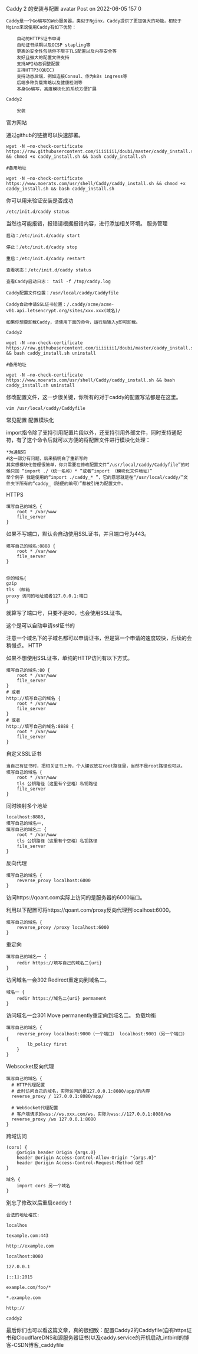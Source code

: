Caddy 2 的安装与配置
avatar
Post on 2022-06-05 157 0

    Caddy是一个Go编写的Web服务器，类似于Nginx，Caddy提供了更加强大的功能，相较于Nginx来说使用Caddy有如下优势：

        自动的HTTPS证书申请
        自动证书续期以及OCSP stapling等
        更高的安全性包括但不限于TLS配置以及内存安全等
        友好且强大的配置文件支持
        支持API动态调整配置
        支持HTTP3(QUIC)
        支持动态后端，例如连接Consul、作为k8s ingress等
        后端多种负载策略以及健康检测等
        本身Go编写，高度模块化的系统方便扩展

    Caddy2

        安装 

官方网站

通过github的链接可以快速部署。

    wget -N –no-check-certificate https://raw.githubusercontent.com/iiiiiii1/doubi/master/caddy_install.sh && chmod +x caddy_install.sh && bash caddy_install.sh

    #备用地址

    wget -N –no-check-certificate https://www.moerats.com/usr/shell/Caddy/caddy_install.sh && chmod +x caddy_install.sh && bash caddy_install.sh

你可以用来验证安装是否成功

    /etc/init.d/caddy status

当然也可能报错，报错请根据报错内容，进行添加相关环境。
服务管理

    启动：/etc/init.d/caddy start

    停止：/etc/init.d/caddy stop

    重启：/etc/init.d/caddy restart

    查看状态：/etc/init.d/caddy status

    查看Caddy启动日志： tail -f /tmp/caddy.log

    Caddy配置文件位置：/usr/local/caddy/Caddyfile

    Caddy自动申请SSL证书位置：/.caddy/acme/acme-v01.api.letsencrypt.org/sites/xxx.xxx(域名)/

    如果你想要卸载Caddy，请使用下面的命令，运行后输入y即可卸载。

    Caddy2

    wget -N –no-check-certificate https://raw.githubusercontent.com/iiiiiii1/doubi/master/caddy_install.sh && bash caddy_install.sh uninstall

    #备用地址

    wget -N –no-check-certificate https://www.moerats.com/usr/shell/Caddy/caddy_install.sh && bash caddy_install.sh uninstall

修改配置文件，这一步很关键，你所有的对于caddy的配置写法都是在这里。

    vim /usr/local/caddy/Caddyfile

常见配置
配置模块化

import指令除了支持引用配置片段以外，还支持引用外部文件，同时支持通配符，有了这个命令后就可以方便的将配置文件进行模块化处理：

    *为通配符
    #这一部分有问题，后来搞明白了重新写的
    其实想模块化管理很简单，你只需要在修改配置文件“/usr/local/caddy/Caddyfile”的时候只加 “import ./（统一名称）* ”或者“import （模块化文件地址）”
    举个例子 我是使用的“import ./caddy_* ”，它的意思就是在“/usr/local/caddy/”文件夹下所有的“caddy_（随便的编号）”都被引用为配置文件。

HTTPS

    填写自己的域名 {
        root * /var/www
        file_server
    }

如果不写端口，默认会自动使用SSL证书，并且端口号为443。

    填写自己的域名:8888 {
        root * /var/www
        file_server
    }
     

    你的域名{
    gzip
    tls （邮箱
    proxy 访问的地址或者127.0.0.1:端口
    }

就算写了端口号，只要不是80，也会使用SSL证书。

这个是可以自动申请ssl证书的

注意一个域名下的子域名都可以申请证书，但是第一个申请的速度较快，后续的会稍慢点。
HTTP

如果不想使用SSL证书，单纯的HTTP访问有以下方式。

    填写自己的域名:80 {
        root * /var/www
        file_server
    }
    # 或者
    http://填写自己的域名 {
        root * /var/www
        file_server
    }
    # 或者
    http://填写自己的域名:8888 {
        root * /var/www
        file_server
    }

自定义SSL证书

    当自己有证书时，把相关证书上传，个人建议放在root路径里，当然不是root路径也可以。
    填写自己的域名 {
        root * /var/www
        tls 公钥路径（这里有个空格）私钥路径
        file_server
    }

同时映射多个地址

    localhost:8888,
    填写自己的域名一,
    填写自己的域名二 {
        root * /var/www
        tls 公钥路径（这里有个空格）私钥路径
        file_server
    }

反向代理

    填写自己的域名 {
        reverse_proxy localhost:6000
    }

访问https://qoant.com实际上访问的是服务器的6000端口。

利用以下配置可将https://qoant.com/proxy反向代理到localhost:6000。

    填写自己的域名 {
        reverse_proxy /proxy localhost:6000
    }

重定向

    填写自己的域名一 {
        redir https://填写自己的域名二{uri}
    }

访问域名一会302 Redirect重定向到域名二。

    域名一 {
        redir https://域名二{uri} permanent
    }

访问域名一会301 Move permanently重定向到域名二。
负载均衡

    填写自己的域名 {
        reverse_proxy localhost:9000（一个端口） localhost:9001（另一个端口） {
            lb_policy first
        }
    }

Websocket反向代理

    填写自己的域名 {
      # HTTP代理配置
      # 此时访问自己的域名，实际访问的是127.0.0.1:8080/app/的内容
      reverse_proxy / 127.0.0.1:8080/app/
     
      # WebSocket代理配置
      # 客户端请求的wss://ws.xxx.com/ws，实际为wss://127.0.0.1:8080/ws
      reverse_proxy /ws 127.0.0.1:8080
    }

跨域访问

    (cors) {
        @origin header Origin {args.0}
        header @origin Access-Control-Allow-Origin "{args.0}"
        header @origin Access-Control-Request-Method GET
    }
     
    域名 {
        import cors 另一个域名
    }

别忘了修改以后重启caddy！

    合法的地址格式:

    localhos

    texample.com:443

    http://example.com

    localhost:8080

    127.0.0.1

    [::1]:2015

    example.com/foo/*

    *.example.com

    http://

    caddy2

最后你们也可以看这篇文章，真的很细致：配置Caddy2的Caddyfile(自有https证书和CloudflareDNS和源服务器证书)以及caddy.service的开机启动_intbird的博客-CSDN博客_caddyfile
